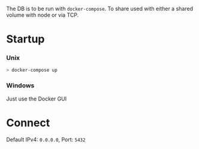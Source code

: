The DB is to be run with `docker-compose`. To share used with either a shared volume with node or via TCP.
# Startup
### Unix
```sh
> docker-compose up
```
### Windows
Just use the Docker GUI
# Connect
Default IPv4: `0.0.0.0`, Port: `5432`